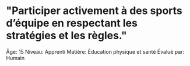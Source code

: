 # "Participer activement à des sports d’équipe en respectant les stratégies et les règles."

Âge: 15
Niveau: Apprenti
Matière: Éducation physique et santé
Évalué par: Humain